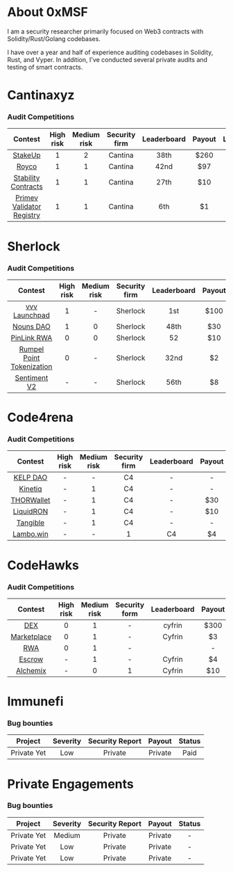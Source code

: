 

# About 0xMSF
I am a security researcher primarily focused on Web3 contracts with Solidity/Rust/Golang codebases.

I have over a year and half of experience auditing codebases in Solidity, Rust, and Vyper. In addition, I've conducted several private audits and testing of smart contracts.

# Cantinaxyz 

### Audit Competitions
| Contest | High risk | Medium risk | Security firm | Leaderboard | Payout | Language |
|:--:|:--:|:--:|:--:|:--:|:--:|:--:|
| [StakeUp](https://cantina.xyz/competitions/61087007-c7e9-4c4e-9d90-4e118933fecf) | 1 | 2 | Cantina | 38th | $260 | Solidity |
| [Royco](https://cantina.xyz/competitions/fadb5a8f-e39c-4a6b-89f6-a03858bb8602) | 1 | 1 | Cantina | 42nd | $97 | Solidity |
| [Stability Contracts](https://cantina.xyz/competitions/e1c0be8d-0c3d-485a-a446-a582beb120b1) | 1 | 1 | Cantina | 27th | $10 | Solidity |
| [Primev Validator Registry](https://cantina.xyz/competitions/e92be0b9-b4f2-4bf2-9544-ae285fcfc02d) | 1 | 1 | Cantina | 6th | $1 | Solidity |

# Sherlock 

### Audit Competitions
| Contest | High risk | Medium risk | Security firm | Leaderboard | Payout | Language |
|:--:|:--:|:--:|:--:|:--:|:--:|:--:|
| [vvv Launchpad](https://audits.sherlock.xyz/contests/647) | 1 | - | Sherlock | 1st | $100 | Solidity |
| [Nouns DAO](https://audits.sherlock.xyz/contests/688) | 1 | 0 | Sherlock | 48th | $30 | Solidity |
| [PinLink RWA](https://audits.sherlock.xyz/contests/852) | 0 | 0 | Sherlock | 52 | $10 | Solidity |
| [Rumpel Point Tokenization](https://audits.sherlock.xyz/contests/494) | 0 | - | Sherlock | 32nd | $2 | Solidity |
| [Sentiment V2](https://audits.sherlock.xyz/contests/349) | - | - | Sherlock | 56th | $8 | Solidity |

# Code4rena 

### Audit Competitions
| Contest | High risk | Medium risk | Security firm | Leaderboard | Payout | Language |
|:--:|:--:|:--:|:--:|:--:|:--:|:--:|
| [KELP DAO](PRIVATE) | - | - | C4 | - | - | Solidity |
| [Kinetiq](PRIVATE) | - | 1 | C4 | - | - | Solidity |
| [THORWallet](https://code4rena.com/reports/2025-02-thorwallet) | - | 1 | C4 | - | $30 | Solidity |
| [LiquidRON](https://code4rena.com/reports/2025-01-liquid-ron) | - | 1 | C4 | - | $10 | Solidity |
| [Tangible](https://code4rena.com/contests/2023-08-tangible#top) | - | 1 | C4 | - | - | Solidity |
| [Lambo.win](https://code4rena.com/reports/2024-12-lambowin) | - | - | 1 | C4 | $4 | Solidity |


# CodeHawks

### Audit Competitions
| Contest | High risk | Medium risk | Security form | Leaderboard | Payout | Language |
|:--:|:--:|:--:|:--:|:--:|:--:|:--:|
| [DEX](https://codehawks.cyfrin.io/c/2024-12-quantamm) | 0 | 1 | - | cyfrin | $300 | Solidity |
| [Marketplace](https://codehawks.cyfrin.io/c/2023-08-sparkn) | 0 | 1 | - | Cyfrin | $3 | Solidity |
| [RWA](https://codehawks.cyfrin.io/c/2025-02-raac) | 0 | 1 | - |  | - | Solidity |
| [Escrow](https://www.codehawks.com/contests/cljyfxlc40003jq082s0wemya) | - | 1 | - | Cyfrin | $4 | Solidity |
| [Alchemix](https://codehawks.cyfrin.io/c/2024-12-alchemix) | - | 0 | 1 | Cyfrin | $10 | Solidity |

# Immunefi 

### Bug bounties
| Project | Severity | Security Report | Payout | Status
|:--:|:--:|:--:|:--:|:--:|
| Private Yet | Low | Private | Private | Paid

# Private Engagements 

### Bug bounties
| Project | Severity | Security Report | Payout | Status
|:--:|:--:|:--:|:--:|:--:|
| Private Yet | Medium | Private | Private | -
| Private Yet | Low | Private | Private | - 
| Private Yet | Low | Private | Private | - 
